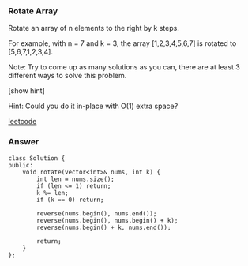 ### Rotate Array
Rotate an array of n elements to the right by k steps.

For example, with n = 7 and k = 3, the array [1,2,3,4,5,6,7] is rotated to [5,6,7,1,2,3,4].

Note:
Try to come up as many solutions as you can, there are at least 3 different ways to solve this problem.

[show hint]

Hint:
Could you do it in-place with O(1) extra space?

[leetcode](https://leetcode.com/problems/rotate-array/description/)

### Answer 

	class Solution {
	public:
	    void rotate(vector<int>& nums, int k) {
	        int len = nums.size();
	        if (len <= 1) return;
	        k %= len;
	        if (k == 0) return;
	        
	        reverse(nums.begin(), nums.end());
	        reverse(nums.begin(), nums.begin() + k);
	        reverse(nums.begin() + k, nums.end());
	        
	        return;
	    }
	};